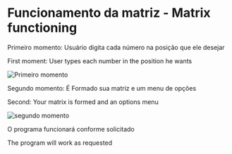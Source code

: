 # Funcionamento da matriz - Matrix functioning

Primeiro momento: Usuário digita cada número na posição que ele desejar

First moment: User types each number in the position he wants

![Primeiro momento](https://user-images.githubusercontent.com/68394225/99865221-fd498d00-2b86-11eb-9ce4-13a52c966896.png)

Segundo momento: É Formado sua matriz e um menu de opções

Second: Your matrix is formed and an options menu

![segundo momento](https://user-images.githubusercontent.com/68394225/99865321-9d071b00-2b87-11eb-9816-7ee4e333ea9c.png)

O programa funcionará conforme solicitado

The program will work as requested
